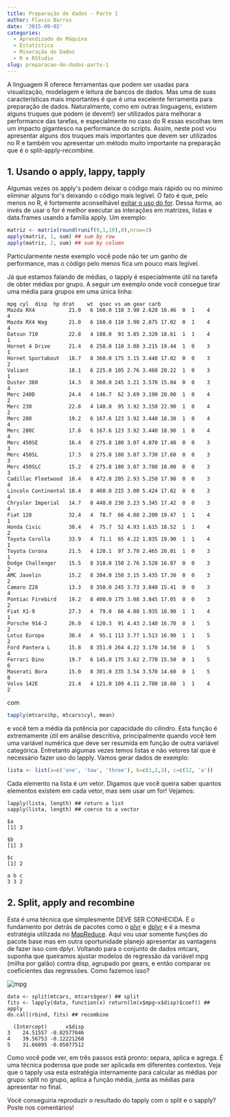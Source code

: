 ```yaml
---
title: Preparação de dados - Parte 1
author: Flavio Barros
date: '2015-09-02'
categories:
  - Aprendizado de Máquina
  - Estatística
  - Mineração de Dados
  - R e RStudio
slug: preparacao-de-dados-parte-1
---
```


A linguagem R oferece ferramentas que podem ser usadas para visualização, modelagem e leitura de bancos de dados. Mas uma de suas características mais importantes é que é uma excelente ferramenta para preparação de dados. Naturalmente, como em outras linguagens, existem alguns truques que podem (e devem!) ser utilizados para melhorar a performance das tarefas, e especialmente no caso do R essas escolhas tem um impacto gigantesco na performance do scripts. Assim, neste post vou apresentar alguns dos truques mais importantes que devem ser utilizados no R e também vou apresentar um método muito importante na preparação que é o split-apply-recombine.

## 1. Usando o apply, lappy, tapply

Algumas vezes os apply's podem deixar o código mais rápido ou no mínimo eliminar alguns for's deixando o código mais legível. O fato é que, pelo menos no R, é fortemente aconselhável [evitar o uso do for](http://stackoverflow.com/questions/2908822/speed-up-the-loop-operation-in-r). Dessa forma, ao invés de usar o for é melhor executar as interações em matrizes, listas e data.frames usando a família apply. Um exemplo:

```r
matriz <- matrix(round(runif(9,1,10),0),nrow=3)
apply(matriz, 1, sum) ## sum by row
apply(matriz, 2, sum) ## sum by column
```

Particularmente neste exemplo você pode não ter um ganho de performance, mas o código pelo menos fica um pouco mais legível.

Já que estamos falando de médias, o tapply é especialmente útil na tarefa de obter médias por grupo. A seguir um exemplo onde você consegue tirar uma média para grupos em uma única linha:

    mpg cyl  disp  hp drat    wt  qsec vs am gear carb
    Mazda RX4           21.0   6 160.0 110 3.90 2.620 16.46  0  1    4    4
    Mazda RX4 Wag       21.0   6 160.0 110 3.90 2.875 17.02  0  1    4    4
    Datsun 710          22.8   4 108.0  93 3.85 2.320 18.61  1  1    4    1
    Hornet 4 Drive      21.4   6 258.0 110 3.08 3.215 19.44  1  0    3    1
    Hornet Sportabout   18.7   8 360.0 175 3.15 3.440 17.02  0  0    3    2
    Valiant             18.1   6 225.0 105 2.76 3.460 20.22  1  0    3    1
    Duster 360          14.3   8 360.0 245 3.21 3.570 15.84  0  0    3    4
    Merc 240D           24.4   4 146.7  62 3.69 3.190 20.00  1  0    4    2
    Merc 230            22.8   4 140.8  95 3.92 3.150 22.90  1  0    4    2
    Merc 280            19.2   6 167.6 123 3.92 3.440 18.30  1  0    4    4
    Merc 280C           17.8   6 167.6 123 3.92 3.440 18.90  1  0    4    4
    Merc 450SE          16.4   8 275.8 180 3.07 4.070 17.40  0  0    3    3
    Merc 450SL          17.3   8 275.8 180 3.07 3.730 17.60  0  0    3    3
    Merc 450SLC         15.2   8 275.8 180 3.07 3.780 18.00  0  0    3    3
    Cadillac Fleetwood  10.4   8 472.0 205 2.93 5.250 17.98  0  0    3    4
    Lincoln Continental 10.4   8 460.0 215 3.00 5.424 17.82  0  0    3    4
    Chrysler Imperial   14.7   8 440.0 230 3.23 5.345 17.42  0  0    3    4
    Fiat 128            32.4   4  78.7  66 4.08 2.200 19.47  1  1    4    1
    Honda Civic         30.4   4  75.7  52 4.93 1.615 18.52  1  1    4    2
    Toyota Corolla      33.9   4  71.1  65 4.22 1.835 19.90  1  1    4    1
    Toyota Corona       21.5   4 120.1  97 3.70 2.465 20.01  1  0    3    1
    Dodge Challenger    15.5   8 318.0 150 2.76 3.520 16.87  0  0    3    2
    AMC Javelin         15.2   8 304.0 150 3.15 3.435 17.30  0  0    3    2
    Camaro Z28          13.3   8 350.0 245 3.73 3.840 15.41  0  0    3    4
    Pontiac Firebird    19.2   8 400.0 175 3.08 3.845 17.05  0  0    3    2
    Fiat X1-9           27.3   4  79.0  66 4.08 1.935 18.90  1  1    4    1
    Porsche 914-2       26.0   4 120.3  91 4.43 2.140 16.70  0  1    5    2
    Lotus Europa        30.4   4  95.1 113 3.77 1.513 16.90  1  1    5    2
    Ford Pantera L      15.8   8 351.0 264 4.22 3.170 14.50  0  1    5    4
    Ferrari Dino        19.7   6 145.0 175 3.62 2.770 15.50  0  1    5    6
    Maserati Bora       15.0   8 301.0 335 3.54 3.570 14.60  0  1    5    8
    Volvo 142E          21.4   4 121.0 109 4.11 2.780 18.60  1  1    4    2

com

```r
tapply(mtcars$hp, mtcars$cyl, mean)
```

e você tem a média da potência por capacidade do cilindro. Esta função é extremamente útil em análise descritiva, principalmente quando você tem uma variável numérica que deve ser resumida em função de outra variável categórica. Entretanto algumas vezes temos listas e não vetores tal que é necessário fazer uso do lapply. Vamos gerar dados de exemplo:

```r
lista <- list(a=c('one', 'tow', 'three'), b=c(1,2,3), c=c(12, 'a'))
```

Cada elemento na lista é um vetor. Digamos que você queira saber quantos elementos existem em cada vetor, mas sem usar um for! Vejamos:

    lapply(lista, length) ## return a list
    sapply(lista, length) ## coerce to a vector

    $a
    [1] 3

    $b
    [1] 3

    $c
    [1] 2

    a b c
    3 3 2

## 2. Split, apply and recombine

Esta é uma técnica que simplesmente DEVE SER CONHECIDA. É o fundamento por detrás de pacotes como o [plyr](https://cran.r-project.org/web/packages/plyr/index.html) e [dplyr](https://cran.r-project.org/web/packages/dplyr/index.html) e é a mesma estratégia utilizada no [MapReduce](https://pt.wikipedia.org/wiki/MapReduce). Aqui vou usar somente funções do pacote base mas em outra oportunidade planejo apresentar as vantagens de fazer isso com dplyr. Voltando para o conjunto de dados mtcars, suponha que queiramos ajustar modelos de regressão da variável mpg (milha por galão) contra disp, agrupado por gears, e então comparar os coeficientes das regressões. Como fazemos isso?

![mpg](http://www.flaviobarros.net/wp-content/uploads/2013/10/mpg1.png)

    data <- split(mtcars, mtcars$gear) ## split
    fits <- lapply(data, function(x) return(lm(x$mpg~x$disp)$coef)) ## apply
    do.call(rbind, fits) ## recombine

      (Intercept)      x$disp
    3    24.51557 -0.02577046
    4    39.56753 -0.12221268
    5    31.66095 -0.05077512

Como você pode ver, em três passos está pronto: separa, aplica e agrega. É uma técnica poderosa que pode ser aplicada em diferentes contextos. Veja que o tapply usa esta estratégia internamente para calcular as médias por grupo: split no grupo, aplica a função média, junta as médias para apresentar no final.

Você conseguiria reproduzir o resultado do tapply com o split e o sapply? Poste nos comentários!
